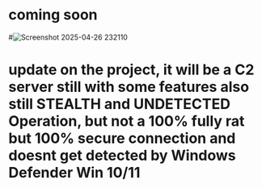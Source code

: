 # coming soon 
#![Screenshot 2025-04-26 232110](https://github.com/user-attachments/assets/5fc771ea-eee3-4ee4-a08a-9be6f946a016)


# update on the project, it will be a C2 server still with some features also still STEALTH and UNDETECTED Operation, but not a 100% fully rat but 100% secure connection and doesnt get detected by Windows Defender Win 10/11

